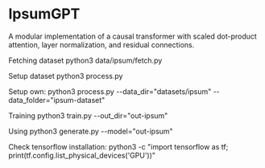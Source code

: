 # IpsumGPT
A modular implementation of a causal transformer with scaled dot-product attention, layer normalization, and residual connections.

Fetching dataset
python3 data/ipsum/fetch.py

Setup dataset
python3 process.py

Setup own:
python3 process.py --data_dir="datasets/ipsum" --data_folder="ipsum-dataset"

Training
python3 train.py --out_dir="out-ipsum"

Using
python3 generate.py --model="out-ipsum"

Check tensorflow installation:
python3 -c "import tensorflow as tf; print(tf.config.list_physical_devices('GPU'))"
